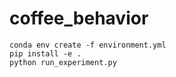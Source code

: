 # coffee_behavior
```
conda env create -f environment.yml
pip install -e .
python run_experiment.py
```

